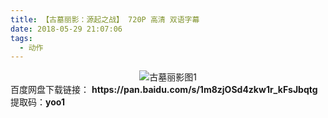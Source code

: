 ```yaml
---
title: 【古墓丽影：源起之战】 720P 高清 双语字幕
date: 2018-05-29 21:07:06
tags:
  - 动作
---
```

<div align=center>
    <img src="/assets/images/a/2/gmly/1.jpg" alt="古墓丽影图1">
</div>
<!-- more -->
百度网盘下载链接：
<b>https://pan.baidu.com/s/1m8zjOSd4zkw1r_kFsJbqtg</b>
提取码：<b>yoo1</b>
